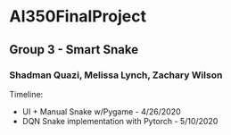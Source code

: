 # AI350FinalProject

## Group 3 - Smart Snake

### Shadman Quazi, Melissa Lynch, Zachary Wilson

Timeline:
- UI + Manual Snake w/Pygame - 4/26/2020
- DQN Snake implementation with Pytorch - 5/10/2020
